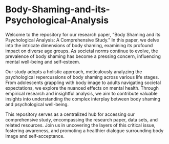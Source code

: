 # Body-Shaming-and-its-Psychological-Analysis

Welcome to the repository for our research paper, "Body Shaming and its Psychological Analysis: A Comprehensive Study." In this paper, we delve into the intricate dimensions of body shaming, examining its profound impact on diverse age groups. As societal norms continue to evolve, the prevalence of body shaming has become a pressing concern, influencing mental well-being and self-esteem.

Our study adopts a holistic approach, meticulously analyzing the psychological repercussions of body shaming across various life stages. From adolescents grappling with body image to adults navigating societal expectations, we explore the nuanced effects on mental health. Through empirical research and insightful analysis, we aim to contribute valuable insights into understanding the complex interplay between body shaming and psychological well-being.

This repository serves as a centralized hub for accessing our comprehensive study, encompassing the research paper, data sets, and related resources. Join us in uncovering the layers of this critical issue, fostering awareness, and promoting a healthier dialogue surrounding body image and self-acceptance.
